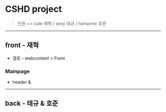 # CSHD project
> 인원 => cute 재혁 / sexy 태규 / hansome 호준
 <hr>

 ## front - 재혁
- 경로 - webcontent > Front

### Mainpage
- header & 



 <hr>

 ## back - 태규 & 호준
